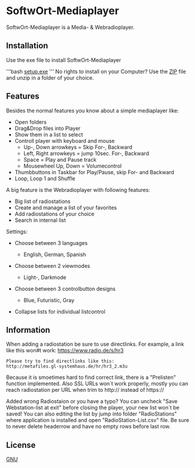 # SoftwOrt-Mediaplayer

SoftwOrt-Mediaplayer is a Media- & Webradioplayer.

## Installation

Use the exe file to install SoftwOrt-Mediaplayer

'''bash
[setup.exe](https://github.com/SoftwOrt-Engineering/SoftwOrt-Mediaplayer/blob/master/setup.exe)
'''
No rights to install on your Computer? Use the [ZIP](https://github.com/SoftwOrt-Engineering/SoftwOrt-Mediaplayer/blob/master/SoftwOrt-Mediaplayer.zip) file
and unzip in a folder of your choice.

## Features

Besides the normal features you know about a simple mediaplayer like:

- Open folders
- Drag&Drop files into Player
- Show them in a list to select
- Controll player with keyboard and mouse
	- Up-, Down arrowkeys = Skip For-, Backward
	- Left, Right arrowkeys = jump 10sec. For-, Backward
	- Space = Play and Pause track
	- Mousewheel Up, Down = Volumecontrol
- Thumbbuttons in Taskbar for Play/Pause, skip For- and Backward
- Loop, Loop 1 and Shuffle

A big feature is the Webradioplayer with following features:

- Big list of radiostations
- Create and manage a list of your favorites
- Add radiostations of your choice
- Search in internal list

Settings:

- Choose between 3 languages
	- English, German, Spanish
- Choose between 2 viewmodes
	- Light-, Darkmode
- Choose between 3 controlbutton designs
	- Blue, Futuristic, Gray

- Collapse lists for individual listcontrol

## Information

When adding a radiostation be sure to use directlinks.
	For example, a link like this won#t work:
	https://www.radio.de/s/hr3
	
	Please try to find directlinks like this:
	http://metafiles.gl-systemhaus.de/hr/hr3_2.m3u
Because it is smoetimes hard to find correct link, there is a "Prelisten" function implemented.
Also SSL URLs won´t work properly, mostly you can reach radiostation per URL when trim to http:// instead of https://

Added wrong Radiostaion or you have a typo? You can uncheck "Save Webstation-list at exit" before closing
the player, your new list won´t be saved!
You can also editing the list by jump into folder "RadioStations" where application is installed and open
"RadioStation-List.csv" file.
Be sure to never delete headerrow and have no empty rows before last row.

## License

[GNU](https://choosealicense.com/licenses/gpl-3.0/)
